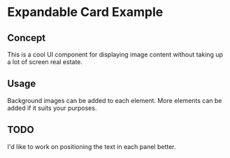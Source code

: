 # Expandable Card Example

## Concept

This is a cool UI component for displaying image content without taking up a lot of screen real estate.

## Usage

Background images can be added to each element. More elements can be added if it suits your purposes.

## TODO

I'd like to work on positioning the text in each panel better.
